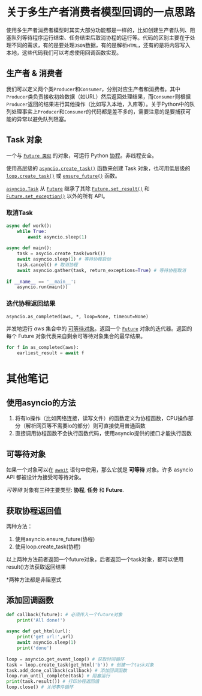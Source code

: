 # 关于多生产者消费者模型回调的一点思路

使用多生产者消费者模型时其实大部分功能都是一样的，比如创建生产者队列、阻塞队列等待程序运行结束、任务结束后取消协程的运行等。代码的区别主要在于处理不同的需求，有的是要处理`JSON`数据，有的是解析`HTML`，还有的是将内容写入本地，这些代码我们可以考虑使用回调函数实现。

## 生产者 & 消费者

我们可以定义两个类`Producer`和`Consumer`，分别对应生产者和消费者。其中`Producer`类负责接收初始数据（如URL）然后返回处理结果，而`Consumer`则根据`Producer`返回的结果进行其他操作（比如写入本地，入库等）。关于Python中的队列处理事实上`Producer`和`Consumer`的代码都是差不多的，需要注意的是要捕获可能的异常以避免队列阻塞。

## Task 对象

一个与 [`Future 类似`](https://docs.python.org/zh-cn/3/library/asyncio-future.html#asyncio.Future) 的对象，可运行 Python [协程](https://docs.python.org/zh-cn/3/library/asyncio-task.html#coroutine)。非线程安全。

使用高层级的 [`asyncio.create_task()`](https://docs.python.org/zh-cn/3/library/asyncio-task.html#asyncio.create_task) 函数来创建 Task 对象，也可用低层级的 [`loop.create_task()`](https://docs.python.org/zh-cn/3/library/asyncio-eventloop.html#asyncio.loop.create_task) 或 [`ensure_future()`](https://docs.python.org/zh-cn/3/library/asyncio-future.html#asyncio.ensure_future) 函数。

[`asyncio.Task`](https://docs.python.org/zh-cn/3/library/asyncio-task.html#asyncio.Task) 从 [`Future`](https://docs.python.org/zh-cn/3/library/asyncio-future.html#asyncio.Future) 继承了其除 [`Future.set_result()`](https://docs.python.org/zh-cn/3/library/asyncio-future.html#asyncio.Future.set_result) 和 [`Future.set_exception()`](https://docs.python.org/zh-cn/3/library/asyncio-future.html#asyncio.Future.set_exception) 以外的所有 API。

### 取消Task

```python
async def work():
    while True:
        await asyncio.sleep(1)
        
async def main():
    task = asycio.create_task(work())
    await asyncio.sleep(1) # 等待协程启动
    task.cancel() # 取消协程
    await asyncio.gather(task, return_exceptions=True) # 等待协程取消
    
if __name__ == '__main__':
    asyncio.run(main())
```

### 迭代协程返回结果

`asyncio.as_completed(aws, *, loop=None, timeout=None)`

 并发地运行 *aws* 集合中的 [可等待对象](https://docs.python.org/zh-cn/3/library/asyncio-task.html#asyncio-awaitables)。返回一个 [`Future`](https://docs.python.org/zh-cn/3/library/asyncio-future.html#asyncio.Future) 对象的迭代器。返回的每个 Future 对象代表来自剩余可等待对象集合的最早结果。

```python
for f in as_completed(aws):
    earliest_result = await f
```

# 其他笔记

## 使用asyncio的方法

1. 将有io操作（比如网络连接，读写文件）的函数定义为协程函数，CPU操作部分（解析网页等不需要io的部分）则可直接使用普通函数
2. 直接调用协程函数不会执行函数代码，使用asyncio提供的接口才能执行函数

## 可等待对象

如果一个对象可以在 [`await`](https://docs.python.org/zh-cn/3/reference/expressions.html#await) 语句中使用，那么它就是 **可等待** 对象。许多 asyncio API 都被设计为接受可等待对象。

*可等待* 对象有三种主要类型: **协程**, **任务** 和 **Future**.

## 获取协程返回值

两种方法：

1. 使用asyncio.ensure_future(协程)
2. 使用loop.create_task(协程)

以上两种方法前者返回一个future对象，后者返回一个task对象，都可以使用result()方法获取返回结果

*两种方法都是非阻塞式

## 添加回调函数

```python
def callback(future): # 必须传入一个future对象
	print('All done!')
    
async def get_html(url):
    print('get url:',url)
    await asyncio.sleep(1)
    print('done')
    
loop = asyncio.get_event_loop() # 获取时间循环
task = loop.create_task(get_html('b')) # 创建一个task对象
task.add_done_callback(callback) # 添加回调函数
loop.run_until_complete(task) # 阻塞运行
print(task.result()) # 打印协程返回值
loop.close() # 关闭事件循环
```
